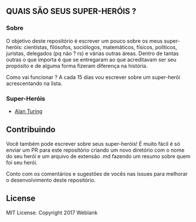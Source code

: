 ## QUAIS SÃO SEUS SUPER-HERÓIS ?



### Sobre

O objetivo deste repositório é escrever um pouco sobre os meus super-heróis: cientistas, filósofos, sociólogos, matemáticos, físicos, políticos, juristas, delegados (pq não ? rs) e várias outras áreas. Dentro de tantas outras o que importa é que se entregaram ao que acreditavam ser seu propósito e de alguma forma fizeram diferença na história.

Como vai funcionar ? A cada 15 dias vou escrever sobre um super-herói acrescentando na lista.


### Super-Heróis

- [Alan Turing](./Alan-Turing/readme.md)




## Contribuindo

Você também pode escrever sobre seus super-heróis! É muito fácil é só enviar um PR para este repositório criando um novo diretório com o nome do seu herói e um arquivo de extensão .md fazendo um resumo sobre quem foi seu herói. 

Conto com os comentários e sugestões de vocês nas issues para melhorar o desenvolvimento deste repositório. 



## License

MIT License. Copyright 2017 Weblank